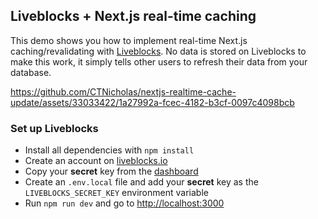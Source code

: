 ## Liveblocks + Next.js real-time caching

This demo shows you how to implement real-time Next.js caching/revalidating with [Liveblocks](https://liveblocks.io/). No data is stored on Liveblocks to make this work, it simply tells other users to refresh their data from your database.

https://github.com/CTNicholas/nextjs-realtime-cache-update/assets/33033422/1a27992a-fcec-4182-b3cf-0097c4098bcb

### Set up Liveblocks

- Install all dependencies with `npm install`
- Create an account on [liveblocks.io](https://liveblocks.io/dashboard)
- Copy your **secret** key from the [dashboard](https://liveblocks.io/dashboard/apikeys)
- Create an `.env.local` file and add your **secret** key as the `LIVEBLOCKS_SECRET_KEY` environment variable
- Run `npm run dev` and go to [http://localhost:3000](http://localhost:3000)
